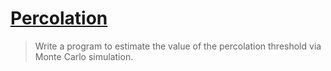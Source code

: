 # [Percolation][1]

> Write a program to estimate the value of the percolation threshold via Monte Carlo simulation.

[1]: http://coursera.cs.princeton.edu/algs4/assignments/percolation.html

